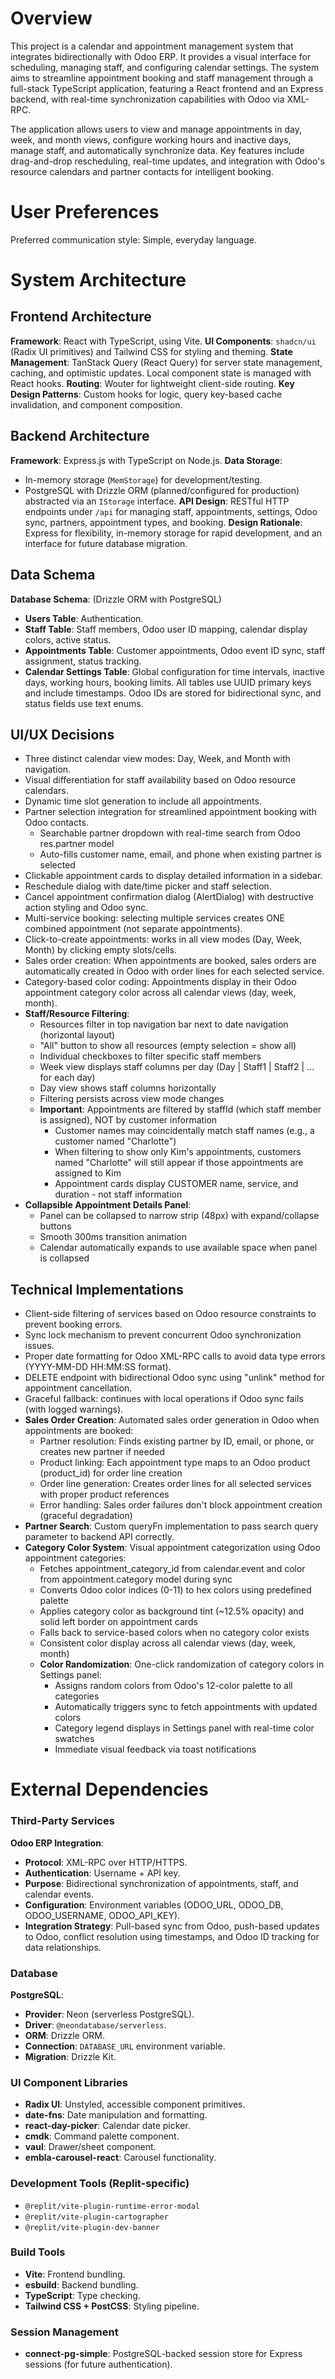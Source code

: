 # Overview

This project is a calendar and appointment management system that integrates bidirectionally with Odoo ERP. It provides a visual interface for scheduling, managing staff, and configuring calendar settings. The system aims to streamline appointment booking and staff management through a full-stack TypeScript application, featuring a React frontend and an Express backend, with real-time synchronization capabilities with Odoo via XML-RPC.

The application allows users to view and manage appointments in day, week, and month views, configure working hours and inactive days, manage staff, and automatically synchronize data. Key features include drag-and-drop rescheduling, real-time updates, and integration with Odoo's resource calendars and partner contacts for intelligent booking.

# User Preferences

Preferred communication style: Simple, everyday language.

# System Architecture

## Frontend Architecture

**Framework**: React with TypeScript, using Vite.
**UI Components**: `shadcn/ui` (Radix UI primitives) and Tailwind CSS for styling and theming.
**State Management**: TanStack Query (React Query) for server state management, caching, and optimistic updates. Local component state is managed with React hooks.
**Routing**: Wouter for lightweight client-side routing.
**Key Design Patterns**: Custom hooks for logic, query key-based cache invalidation, and component composition.

## Backend Architecture

**Framework**: Express.js with TypeScript on Node.js.
**Data Storage**:
- In-memory storage (`MemStorage`) for development/testing.
- PostgreSQL with Drizzle ORM (planned/configured for production) abstracted via an `IStorage` interface.
**API Design**: RESTful HTTP endpoints under `/api` for managing staff, appointments, settings, Odoo sync, partners, appointment types, and booking.
**Design Rationale**: Express for flexibility, in-memory storage for rapid development, and an interface for future database migration.

## Data Schema

**Database Schema**: (Drizzle ORM with PostgreSQL)
- **Users Table**: Authentication.
- **Staff Table**: Staff members, Odoo user ID mapping, calendar display colors, active status.
- **Appointments Table**: Customer appointments, Odoo event ID sync, staff assignment, status tracking.
- **Calendar Settings Table**: Global configuration for time intervals, inactive days, working hours, booking limits.
All tables use UUID primary keys and include timestamps. Odoo IDs are stored for bidirectional sync, and status fields use text enums.

## UI/UX Decisions
- Three distinct calendar view modes: Day, Week, and Month with navigation.
- Visual differentiation for staff availability based on Odoo resource calendars.
- Dynamic time slot generation to include all appointments.
- Partner selection integration for streamlined appointment booking with Odoo contacts.
  - Searchable partner dropdown with real-time search from Odoo res.partner model
  - Auto-fills customer name, email, and phone when existing partner is selected
- Clickable appointment cards to display detailed information in a sidebar.
- Reschedule dialog with date/time picker and staff selection.
- Cancel appointment confirmation dialog (AlertDialog) with destructive action styling and Odoo sync.
- Multi-service booking: selecting multiple services creates ONE combined appointment (not separate appointments).
- Click-to-create appointments: works in all view modes (Day, Week, Month) by clicking empty slots/cells.
- Sales order creation: When appointments are booked, sales orders are automatically created in Odoo with order lines for each selected service.
- Category-based color coding: Appointments display in their Odoo appointment category color across all calendar views (day, week, month).
- **Staff/Resource Filtering**: 
  - Resources filter in top navigation bar next to date navigation (horizontal layout)
  - "All" button to show all resources (empty selection = show all)
  - Individual checkboxes to filter specific staff members
  - Week view displays staff columns per day (Day | Staff1 | Staff2 | ... for each day)
  - Day view shows staff columns horizontally
  - Filtering persists across view mode changes
  - **Important**: Appointments are filtered by staffId (which staff member is assigned), NOT by customer information
    - Customer names may coincidentally match staff names (e.g., a customer named "Charlotte")
    - When filtering to show only Kim's appointments, customers named "Charlotte" will still appear if those appointments are assigned to Kim
    - Appointment cards display CUSTOMER name, service, and duration - not staff information
- **Collapsible Appointment Details Panel**:
  - Panel can be collapsed to narrow strip (48px) with expand/collapse buttons
  - Smooth 300ms transition animation
  - Calendar automatically expands to use available space when panel is collapsed

## Technical Implementations
- Client-side filtering of services based on Odoo resource constraints to prevent booking errors.
- Sync lock mechanism to prevent concurrent Odoo synchronization issues.
- Proper date formatting for Odoo XML-RPC calls to avoid data type errors (YYYY-MM-DD HH:MM:SS format).
- DELETE endpoint with bidirectional Odoo sync using "unlink" method for appointment cancellation.
- Graceful fallback: continues with local operations if Odoo sync fails (with logged warnings).
- **Sales Order Creation**: Automated sales order generation in Odoo when appointments are booked:
  - Partner resolution: Finds existing partner by ID, email, or phone, or creates new partner if needed
  - Product linking: Each appointment type maps to an Odoo product (product_id) for order line creation
  - Order line generation: Creates order lines for all selected services with proper product references
  - Error handling: Sales order failures don't block appointment creation (graceful degradation)
- **Partner Search**: Custom queryFn implementation to pass search query parameter to backend API correctly.
- **Category Color System**: Visual appointment categorization using Odoo appointment categories:
  - Fetches appointment_category_id from calendar.event and color from appointment.category model during sync
  - Converts Odoo color indices (0-11) to hex colors using predefined palette
  - Applies category color as background tint (~12.5% opacity) and solid left border on appointment cards
  - Falls back to service-based colors when no category color exists
  - Consistent color display across all calendar views (day, week, month)
  - **Color Randomization**: One-click randomization of category colors in Settings panel:
    - Assigns random colors from Odoo's 12-color palette to all categories
    - Automatically triggers sync to fetch appointments with updated colors
    - Category legend displays in Settings panel with real-time color swatches
    - Immediate visual feedback via toast notifications

# External Dependencies

### Third-Party Services

**Odoo ERP Integration**:
- **Protocol**: XML-RPC over HTTP/HTTPS.
- **Authentication**: Username + API key.
- **Purpose**: Bidirectional synchronization of appointments, staff, and calendar events.
- **Configuration**: Environment variables (ODOO_URL, ODOO_DB, ODOO_USERNAME, ODOO_API_KEY).
- **Integration Strategy**: Pull-based sync from Odoo, push-based updates to Odoo, conflict resolution using timestamps, and Odoo ID tracking for data relationships.

### Database

**PostgreSQL**:
- **Provider**: Neon (serverless PostgreSQL).
- **Driver**: `@neondatabase/serverless`.
- **ORM**: Drizzle ORM.
- **Connection**: `DATABASE_URL` environment variable.
- **Migration**: Drizzle Kit.

### UI Component Libraries

- **Radix UI**: Unstyled, accessible component primitives.
- **date-fns**: Date manipulation and formatting.
- **react-day-picker**: Calendar date picker.
- **cmdk**: Command palette component.
- **vaul**: Drawer/sheet component.
- **embla-carousel-react**: Carousel functionality.

### Development Tools (Replit-specific)

- `@replit/vite-plugin-runtime-error-modal`
- `@replit/vite-plugin-cartographer`
- `@replit/vite-plugin-dev-banner`

### Build Tools

- **Vite**: Frontend bundling.
- **esbuild**: Backend bundling.
- **TypeScript**: Type checking.
- **Tailwind CSS + PostCSS**: Styling pipeline.

### Session Management

- **connect-pg-simple**: PostgreSQL-backed session store for Express sessions (for future authentication).